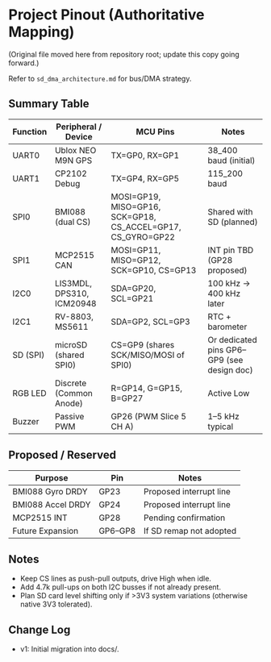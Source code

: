 # Project Pinout (Authoritative Mapping)

(Original file moved here from repository root; update this copy going forward.)

Refer to `sd_dma_architecture.md` for bus/DMA strategy.

## Summary Table
| Function | Peripheral / Device | MCU Pins | Notes |
|----------|---------------------|----------|-------|
| UART0    | Ublox NEO M9N GPS   | TX=GP0, RX=GP1 | 38_400 baud (initial) |
| UART1    | CP2102 Debug        | TX=GP4, RX=GP5 | 115_200 baud |
| SPI0     | BMI088 (dual CS)    | MOSI=GP19, MISO=GP16, SCK=GP18, CS_ACCEL=GP17, CS_GYRO=GP22 | Shared with SD (planned) |
| SPI1     | MCP2515 CAN         | MOSI=GP11, MISO=GP12, SCK=GP10, CS=GP13 | INT pin TBD (GP28 proposed) |
| I2C0     | LIS3MDL, DPS310, ICM20948 | SDA=GP20, SCL=GP21 | 100 kHz -> 400 kHz later |
| I2C1     | RV-8803, MS5611     | SDA=GP2,  SCL=GP3  | RTC + barometer |
| SD (SPI) | microSD (shared SPI0) | CS=GP9 (shares SCK/MISO/MOSI of SPI0) | Or dedicated pins GP6–GP9 (see design doc) |
| RGB LED  | Discrete (Common Anode) | R=GP14, G=GP15, B=GP27 | Active Low |
| Buzzer   | Passive PWM         | GP26 (PWM Slice 5 CH A) | 1–5 kHz typical |

## Proposed / Reserved
| Purpose | Pin | Notes |
|---------|-----|-------|
| BMI088 Gyro DRDY | GP23 | Proposed interrupt line |
| BMI088 Accel DRDY | GP24 | Proposed interrupt line |
| MCP2515 INT | GP28 | Pending confirmation |
| Future Expansion | GP6–GP8 | If SD remap not adopted |

## Notes
- Keep CS lines as push-pull outputs, drive High when idle.
- Add 4.7k pull-ups on both I2C busses if not already present.
- Plan SD card level shifting only if >3V3 system variations (otherwise native 3V3 tolerated).

## Change Log
- v1: Initial migration into docs/.
